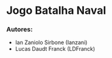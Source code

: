 # Jogo Batalha Naval

### Autores:
* Ian Zaniolo Sirbone (Ianzani)
* Lucas Daudt Franck  (LDFranck)

